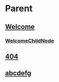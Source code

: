 # Parent
## [Welcome](Welcome.md)
### [WelcomeChildNode](WelcomeChildNode.md)
## [404](404.md)
## [abcdefg](abcdefg.md)
